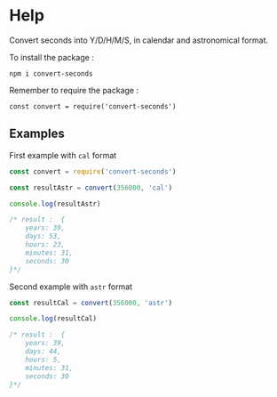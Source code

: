 # Help
Convert seconds into Y/D/H/M/S, in calendar and astronomical format.

To install the package :
```
npm i convert-seconds
```

Remember to require the package :
```
const convert = require('convert-seconds')
```

## Examples
First example with ```cal``` format
```javascript
const convert = require('convert-seconds')

const resultAstr = convert(356000, 'cal')

console.log(resultAstr)

/* result :  { 
    years: 39, 
    days: 53, 
    hours: 23, 
    minutes: 31, 
    seconds: 30
}*/
```

Second example with ```astr``` format
```javascript
const resultCal = convert(356000, 'astr')

console.log(resultCal)

/* result :  { 
    years: 39, 
    days: 44, 
    hours: 5, 
    minutes: 31, 
    seconds: 30
}*/

